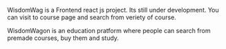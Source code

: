 WisdomWag is a Frontend react js project.
Its still under development.
You can visit to course page and search from veriety of course.


WisdomWagon is an education pratform where people can search from premade courses, buy them and study. 
